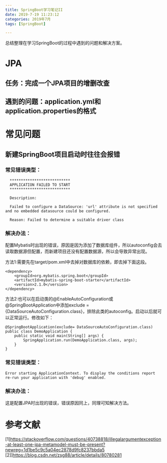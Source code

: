 ```yaml
---
title: SpringBoot学习笔记II
date: 2019-7-19 11:23:12
categories: 2019年7月
tags: [SpringBoot]

---
```


总结整理在学习SpringBoot的过程中遇到的问题和解决方案。

<!-- more -->
# JPA
## 任务：完成一个JPA项目的增删改查

## 遇到的问题：application.yml和application.properties的格式

# 常见问题

## 新建SpringBoot项目启动时往往会报错
###  常见错误类型：

      ***************************
      APPLICATION FAILED TO START
      ***************************

      Description:

      Failed to configure a DataSource: 'url' attribute is not specified and no embedded datasource could be configured.

      Reason: Failed to determine a suitable driver class



### 解决办法：

配置Mybatis时出现的错误，原因是因为添加了数据库组件，所以autoconfig会去读取数据源但配置，而新建项目还没有配置数据源，所以会导致异常出现。

方法1:需要先在target/pom.xml中去掉对数据库的依赖，即去掉下面这段。

    <dependency>
        <groupId>org.mybatis.spring.boot</groupId>
        <artifactId>mybatis-spring-boot-starter</artifactId>
        <version>2.1.0</version>
    </dependency>

方法2:也可以在启动类的@EnableAutoConfiguration或@SpringBootApplication中添加exclude = {DataSourceAutoConfiguration.class}，排除此类的autoconfig。启动以后就可以正常运行。修改如下：

    @SpringBootApplication(exclude= DataSourceAutoConfiguration.class)
    public class DemoApplication {
        public static void main(String[] args) {
            SpringApplication.run(DemoApplication.class, args);
        }
    }

### 常见错误类型：


    Error starting ApplicationContext. To display the conditions report re-run your application with 'debug' enabled.

### 解决办法：

这是配置JPA时出现的错误，错误原因同上，同理可知解决方法。

# 参考文献
[1]https://stackoverflow.com/questions/40738818/illegalargumentexception-at-least-one-jpa-metamodel-must-be-present?newreg=1d1be5c9c5a04ec2878d9fc8237bbda5
[2]]https://blog.csdn.net/zsg88/article/details/80780281
